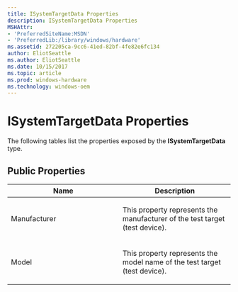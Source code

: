 ```yaml
---
title: ISystemTargetData Properties
description: ISystemTargetData Properties
MSHAttr:
- 'PreferredSiteName:MSDN'
- 'PreferredLib:/library/windows/hardware'
ms.assetid: 272205ca-9cc6-41ed-82bf-4fe82e6fc134
author: EliotSeattle
ms.author: EliotSeattle
ms.date: 10/15/2017
ms.topic: article
ms.prod: windows-hardware
ms.technology: windows-oem
---
```


# ISystemTargetData Properties


The following tables list the properties exposed by the **ISystemTargetData** type.

## <span id="Public_Properties"></span><span id="public_properties"></span><span id="PUBLIC_PROPERTIES"></span>Public Properties


<table>
<colgroup>
<col width="50%" />
<col width="50%" />
</colgroup>
<thead>
<tr class="header">
<th>Name</th>
<th>Description</th>
</tr>
</thead>
<tbody>
<tr class="odd">
<td><p>Manufacturer</p></td>
<td><p>This property represents the manufacturer of the test target (test device).</p></td>
</tr>
<tr class="even">
<td><p>Model</p></td>
<td><p>This property represents the model name of the test target (test device).</p></td>
</tr>
</tbody>
</table>

 

 

 






